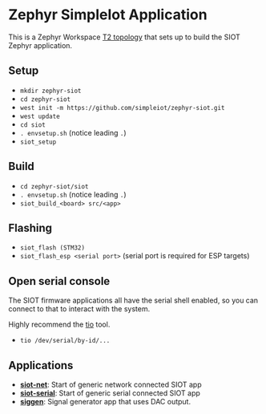 # Zephyr SimpleIot Application

This is a Zephyr Workspace
[T2 topology](https://docs.zephyrproject.org/latest/develop/west/workspaces.html#t2-star-topology-application-is-the-manifest-repository)
that sets up to build the SIOT Zephyr application.

## Setup

- `mkdir zephyr-siot`
- `cd zephyr-siot`
- `west init -m https://github.com/simpleiot/zephyr-siot.git`
- `west update`
- `cd siot`
- `. envsetup.sh` (notice leading `.`)
- `siot_setup`

## Build

- `cd zephyr-siot/siot`
- `. envsetup.sh` (notice leading `.`)
- `siot_build_<board> src/<app>`

## Flashing

- `siot_flash (STM32)`
- `siot_flash_esp <serial port>` (serial port is required for ESP targets)

## Open serial console

The SIOT firmware applications all have the serial shell enabled, so you can
connect to that to interact with the system.

Highly recommend the [tio](https://github.com/tio/tio) tool.

- `tio /dev/serial/by-id/...`

## Applications

- **[siot-net](apps/siot-net)**: Start of generic network connected SIOT app
- **[siot-serial](apps/siot-serial)**: Start of generic serial connected SIOT
  app
- **[siggen](apps/siggen)**: Signal generator app that uses DAC output.
